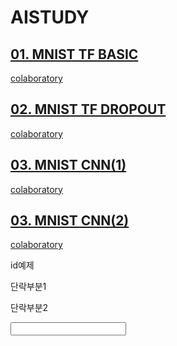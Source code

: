 # AISTUDY
## [01. MNIST TF BASIC](https://github.com/TOTOFRIEND/AISTUDY/blob/master/01_MNIST.ipynb) 
   [colaboratory](https://colab.research.google.com/github/TOTOFRIEND/AISTUDY/blob/master/01_MNIST.ipynb)
## [02. MNIST TF DROPOUT](https://github.com/TOTOFRIEND/AISTUDY/blob/master/02_MNIST_DROPOUT.ipynb)
   [colaboratory](https://colab.research.google.com/github/TOTOFRIEND/AISTUDY/blob/master/02_MNIST_DROPOUT.ipynb)
## [03. MNIST CNN(1)](https://github.com/TOTOFRIEND/AISTUDY/blob/master/ImageClass01_CNN.ipynb)
   [colaboratory](https://colab.research.google.com/github/TOTOFRIEND/AISTUDY/blob/master/ImageClass01_CNN.ipynb)
## [03. MNIST CNN(2)](https://github.com/TOTOFRIEND/AISTUDY/blob/master/03_CNN_TF.ipynb)
   [colaboratory](https://colab.research.google.com/github/TOTOFRIEND/AISTUDY/blob/master/03_CNN_TF.ipynb)

<html>
  <div id="id01"> id예제 </div>
  <div class='div2'>
    <p class='p2'>단락부분1</p>
    <p class='p2'>단락부분2</p>
  </div>
  <input name="input01"></input>
</html>
